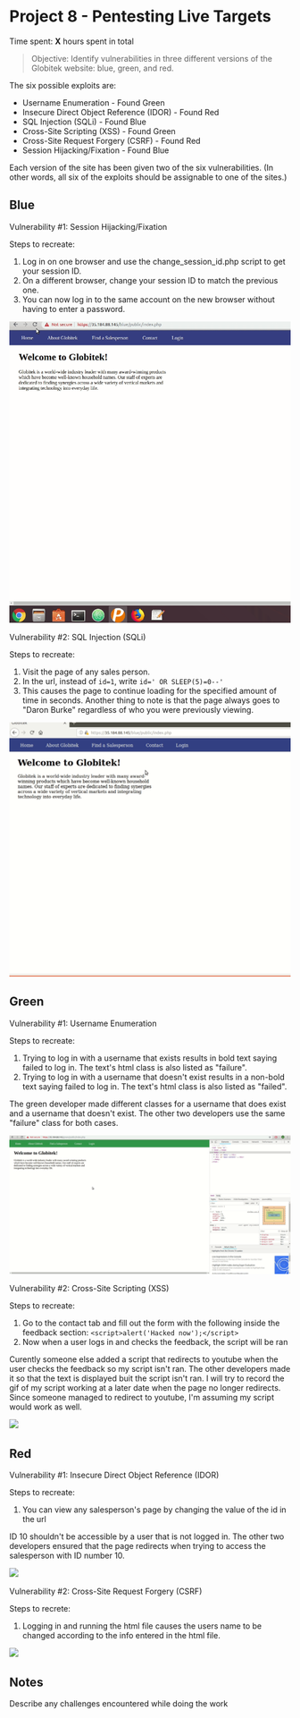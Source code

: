 # Project 8 - Pentesting Live Targets

Time spent: **X** hours spent in total

> Objective: Identify vulnerabilities in three different versions of the Globitek website: blue, green, and red.

The six possible exploits are:
* Username Enumeration - Found Green
* Insecure Direct Object Reference (IDOR) - Found Red
* SQL Injection (SQLi) - Found Blue 
* Cross-Site Scripting (XSS) - Found Green
* Cross-Site Request Forgery (CSRF) - Found Red
* Session Hijacking/Fixation - Found Blue 

Each version of the site has been given two of the six vulnerabilities. (In other words, all six of the exploits should be assignable to one of the sites.)

## Blue

Vulnerability #1: Session Hijacking/Fixation

Steps to recreate:
  1. Log in on one browser and use the change_session_id.php script to get your session ID.
  2. On a different browser, change your session ID to match the previous one.
  3. You can now log in to the same account on the new browser without having to enter a password.
  
![](sessionHijack.gif)

Vulnerability #2: SQL Injection (SQLi)

Steps to recreate:
  1. Visit the page of any sales person.
  2. In the url, instead of ```id=1```, write ```id=' OR SLEEP(5)=0--'```
  3. This causes the page to continue loading for the specified amount of time in seconds. Another thing to note is that the page always goes to "Daron Burke" regardless of who you were previously viewing. 
  
![](sqli.gif)

## Green

Vulnerability #1: Username Enumeration

Steps to recreate:
  1. Trying to log in with a username that exists results in bold text saying failed to log in. The text's html class is also listed as "failure".
  2. Trying to log in with a username that doesn't exist results in a non-bold text saying failed to log in. The text's html class is also listed as "failed".
  
  The green developer made different classes for a username that does exist and a username that doesn't exist. The other two developers use the same "failure" class for both cases. 
  
  ![](userEnum.gif)

Vulnerability #2: Cross-Site Scripting (XSS)

Steps to recreate:
  1. Go to the contact tab and fill out the form with the following inside the feedback section:
  ```<script>alert('Hacked now');</script>```
  2. Now when a user logs in and checks the feedback, the script will be ran
  
Curently someone else added a script that redirects to youtube when the user checks the feedback so my script isn't ran. The other developers made it so that the text is displayed buit the script isn't ran. I will try to record the gif of my script working at a later date when the page no longer redirects. Since someone managed to redirect to youtube, I'm assuming my script would work as well. 

![](xss.gif)


## Red

Vulnerability #1: Insecure Direct Object Reference (IDOR)

Steps to recreate:
  1. You can view any salesperson's page by changing the value of the id in the url

  ID 10 shouldn't be accessible by a user that is not logged in. The other two developers ensured that the page redirects when trying to access the salesperson with ID number 10.
  
  ![](idor.gif)

Vulnerability #2: Cross-Site Request Forgery (CSRF)

Steps to recrete:
  1. Logging in and running the html file causes the users name to be changed according to the info entered in the html file. 
  
  ![](csrf.gif)


## Notes

Describe any challenges encountered while doing the work
